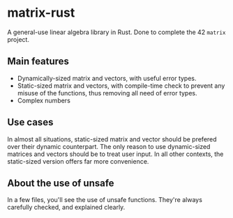 # matrix-rust

A general-use linear algebra library in Rust. Done to complete the 42 `matrix` project.

## Main features

- Dynamically-sized matrix and vectors, with useful error types.
- Static-sized matrix and vectors, with compile-time check to prevent any misuse of the functions, thus removing all need of error types.
- Complex numbers

## Use cases

In almost all situations, static-sized matrix and vector should be prefered over their dynamic counterpart. The only reason to use dynamic-sized matrices and vectors should be to treat user input. In all other contexts, the static-sized version offers far more convenience.

## About the use of unsafe

In a few files, you'll see the use of unsafe functions.
They're always carefully checked, and explained clearly.
